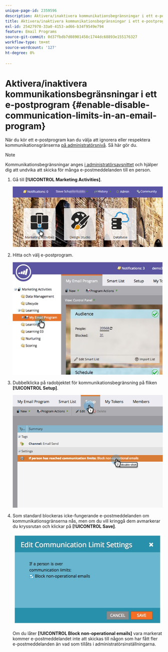```yaml
---
unique-page-id: 2359596
description: Aktivera/inaktivera kommunikationsbegränsningar i ett e-postprogram - Marketo Docs - produktdokumentation
title: Aktivera/inaktivera kommunikationsbegränsningar i ett e-postprogram
exl-id: 25427978-33a0-4153-ad66-b34f9549e794
feature: Email Programs
source-git-commit: 0d37fbdb7d08901458c1744dc68893e155176327
workflow-type: tm+mt
source-wordcount: '127'
ht-degree: 0%

---
```


# Aktivera/inaktivera kommunikationsbegränsningar i ett e-postprogram {#enable-disable-communication-limits-in-an-email-program}

När du kör ett e-postprogram kan du välja att ignorera eller respektera kommunikationsgränserna [på administratörsnivå](/help/marketo/product-docs/administration/email-setup/enable-communication-limits.md). Så här gör du.

>[!NOTE]
>
>Kommunikationsbegränsningar anges [i administratörsavsnittet](/help/marketo/product-docs/administration/email-setup/enable-communication-limits.md) och hjälper dig att undvika att skicka för många e-postmeddelanden till en person.

1. Gå till **[!UICONTROL Marketing Activities]**.

   ![](assets/login-marketing-activities-3.png)

1. Hitta och välj e-postprogram.

   ![](assets/selectemailprogram-3.jpg)

1. Dubbelklicka på radobjektet för kommunikationsbegränsning på fliken **[!UICONTROL Setup]**.

   ![](assets/blockoperational.png)

1. Som standard blockeras icke-fungerande e-postmeddelanden om kommunikationsgränserna nås, men om du vill kringgå dem avmarkerar du kryssrutan och klickar på **[!UICONTROL Save]**.

   ![](assets/ifaperson.jpg)

   Om du låter **[!UICONTROL Block non-operational emails]** vara markerat kommer e-postmeddelandet inte att skickas till någon som har fått fler e-postmeddelanden än vad som tillåts i administratörsinställningarna.

